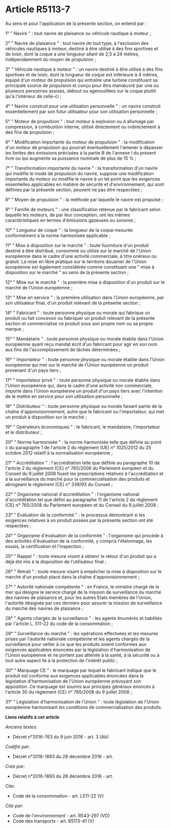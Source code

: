 # Article R5113-7

Au sens et pour l'application de la présente section, on entend par :

1° " Navire " : tout navire de plaisance ou véhicule nautique à moteur ;

2° " Navire de plaisance " : tout navire de tout type, à l'exclusion des véhicules nautiques à moteur, destiné à être utilisé
à des fins sportives et de loisir, dont la coque a une longueur allant de 2,5 à 24 mètres, indépendamment du moyen de
propulsion ;

3° " Véhicule nautique à moteur " : un navire destiné à être utilisé à des fins sportives et de loisir, dont la longueur de
coque est inférieure à 4 mètres, équipé d'un moteur de propulsion qui entraîne une turbine constituant sa principale source
de propulsion et conçu pour être manœuvré par une ou plusieurs personnes assises, debout ou agenouillées sur la coque plutôt
qu'à l'intérieur de celle-ci ;

4° " Navire construit pour une utilisation personnelle " : un navire construit essentiellement par son futur utilisateur pour
son utilisation personnelle ;

5° " Moteur de propulsion " : tout moteur à explosion ou à allumage par compression, à combustion interne, utilisé
directement ou indirectement à des fins de propulsion ;

6° " Modification importante du moteur de propulsion " : la modification d'un moteur de propulsion qui pourrait
éventuellement l'amener à dépasser les limites des émissions précisées à la partie B de l'annexe I du présent livre ou qui
augmente sa puissance nominale de plus de 15 % ;

7° " Transformation importante du navire " : la transformation d'un navire qui modifie le mode de propulsion du navire,
suppose une modification importante du moteur ou modifie le navire à un tel point que les exigences essentielles applicables
en matière de sécurité et d'environnement, qui sont définies par la présente section, peuvent ne pas être respectées ;

8° " Moyen de propulsion " : la méthode par laquelle le navire est propulsé ;

9° " Famille de moteurs " : une classification retenue par le fabricant selon laquelle les moteurs, de par leur conception,
ont les mêmes caractéristiques en termes d'émissions gazeuses ou sonores ;

10° " Longueur de coque " : la longueur de la coque mesurée conformément à la norme harmonisée applicable ;

11° " Mise à disposition sur le marché " : toute fourniture d'un produit destiné à être distribué, consommé ou utilisé sur le
marché de l'Union européenne dans le cadre d'une activité commerciale, à titre onéreux ou gratuit. La mise en libre pratique
sur le territoire douanier de l'Union européenne est également considérée comme constituant une " mise à disposition sur le
marché " au sens de la présente section ;

12° " Mise sur le marché " : la première mise à disposition d'un produit sur le marché de l'Union européenne ;

13° " Mise en service " : la première utilisation dans l'Union européenne, par son utilisateur final, d'un produit relevant
de la présente section ;

14° " Fabricant " : toute personne physique ou morale qui fabrique un produit ou fait concevoir ou fabriquer un produit
relevant de la présente section et commercialise ce produit sous son propre nom ou sa propre marque ;

15° " Mandataire " : toute personne physique ou morale établie dans l'Union européenne ayant reçu mandat écrit d'un fabricant
pour agir en son nom aux fins de l'accomplissement de tâches déterminées ;

16° " Importateur " : toute personne physique ou morale établie dans l'Union européenne qui met sur le marché de l'Union
européenne un produit provenant d'un pays tiers ;

17° " Importateur privé " : toute personne physique ou morale établie dans l'Union européenne qui, dans le cadre d'une
activité non commerciale, importe dans l'Union européenne un produit d'un pays tiers avec l'intention de le mettre en service
pour son utilisation personnelle ;

18° " Distributeur " : toute personne physique ou morale faisant partie de la chaîne d'approvisionnement, autre que le
fabricant ou l'importateur, qui met un produit à disposition sur le marché ;

19° " Opérateurs économiques " : le fabricant, le mandataire, l'importateur et le distributeur ;

20° " Norme harmonisée " : la norme harmonisée telle que définie au point c du paragraphe 1 de l'article 2 du règlement (UE)
n° 1025/2012 du 25 octobre 2012 relatif à la normalisation européenne ;

21° " Accréditation " : l'accréditation telle que définie au paragraphe 10 de l'article 2 du règlement (CE) n° 765/2008 du
Parlement européen et du Conseil du 9 juillet 2008 fixant les prescriptions relatives à l'accréditation et à la surveillance
du marché pour la commercialisation des produits et abrogeant le règlement (CE) n° 339/93 du Conseil ;

22° " Organisme national d'accréditation " : l'organisme national d'accréditation tel que défini au paragraphe 11 de
l'article 2 du règlement (CE) n° 765/2008 du Parlement européen et du Conseil du 9 juillet 2008 ;

23° " Evaluation de la conformité " : le processus démontrant si les exigences relatives à un produit posées par la présente
section ont été respectées ;

24° " Organisme d'évaluation de la conformité " : l'organisme qui procède à des activités d'évaluation de la conformité, y
compris l'étalonnage, les essais, la certification et l'inspection ;

25° " Rappel " : toute mesure visant à obtenir le retour d'un produit qui a déjà été mis à la disposition de l'utilisateur
final ;

26° " Retrait " : toute mesure visant à empêcher la mise à disposition sur le marché d'un produit placé dans la chaîne
d'approvisionnement ;

27° " Autorité nationale compétente " : en France, le ministre chargé de la mer qui désigne le service chargé de la mission
de surveillance du marché des navires de plaisance et, pour les autres Etats membres de l'Union, l'autorité désignée par ces
derniers pour assurer la mission de surveillance du marché des navires de plaisance ;

28° " Agents chargés de la surveillance " : les agents énumérés et habilités par l'article L. 511-22 du code de la
consommation ;

29° " Surveillance du marché " : les opérations effectuées et les mesures prises par l'autorité nationale compétente et les
agents chargés de la surveillance pour veiller à ce que les produits soient conformes aux exigences applicables énoncées par
la législation d'harmonisation de l'Union européenne et ne portent pas atteinte à la santé, à la sécurité ou à tout autre
aspect lié à la protection de l'intérêt public ;

30° " Marquage CE " : le marquage par lequel le fabricant indique que le produit est conforme aux exigences applicables
énoncées dans la législation d'harmonisation de l'Union européenne prévoyant son apposition. Ce marquage est soumis aux
principes généraux énoncés à l'article 30 du règlement (CE) n° 765/2008 du 9 juillet 2008 ;

31° " Législation d'harmonisation de l'Union " : toute législation de l'Union européenne harmonisant les conditions de
commercialisation des produits.

**Liens relatifs à cet article**

_Anciens textes_:

  - Décret n°2016-763 du 9 juin 2016 - art. 3 (Ab)

_Codifié par_:

  - Décret n°2016-1893 du 28 décembre 2016 - art.

_Créé par_:

  - Décret n°2016-1893 du 28 décembre 2016 - art.

_Cite_:

  - Code de la consommation - art. L511-22 (V)

_Cité par_:

  - Code de l'environnement - art. R543-297 (VD)
  - Code des transports - art. R5113-41 (V)

